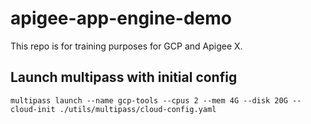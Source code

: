 # apigee-app-engine-demo
 This repo is for training purposes for GCP and Apigee X.

## Launch multipass with initial config

```shell
multipass launch --name gcp-tools --cpus 2 --mem 4G --disk 20G --cloud-init ./utils/multipass/cloud-config.yaml
```